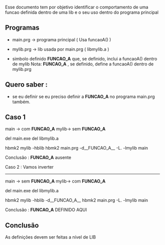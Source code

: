 
Esse documento tem por objetivo identificar o comportamento de uma funcao definida 
dentro de uma lib e o seu uso dentro do programa principal

Programas
---------

* main.prg -> programa principal ( Usa funcaoA() )
* mylib.prg -> lib usada por main.prg ( libmylib.a )

* simbolo definido __FUNCAO_A__ que, se definido, inclui a funcaoA() dentro de mylib
Nota: __FUNCAO_A__ , se definido, define a funcaoA() dentro de mylib.prg

Quero saber :
-------------

* se eu definir se eu preciso definir a __FUNCAO_A__ no programa main.prg também.


Caso 1
------

   main -> com __FUNCAO_A__ 
   mylib-> sem __FUNCAO_A__

   del main.exe
   del libmylib.a
  
   hbmk2 mylib -hblib 
   hbmk2 main.prg -d__FUNCAO_A__ -L. -lmylib
   main
   
   Conclusão : __FUNCAO_A__ ausente
   
Caso 2 : Vamos inverter
------   --------------

   main -> sem __FUNCAO_A__ 
   mylib-> com __FUNCAO_A__

   del main.exe
   del libmylib.a
  
   hbmk2 mylib -hblib -d__FUNCAO_A__ 
   hbmk2 main.prg -L. -lmylib
   main
   
   Conclusão : __FUNCAO_A__ DEFINIDO AQUI  
   
Conclusão
---------

As definições devem ser feitas a nível de LIB   
   

